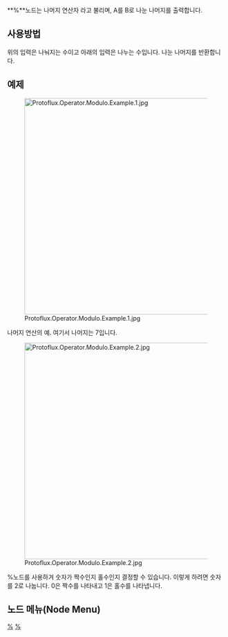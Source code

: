 <languages></languages>

**%**노드는 나머지 연산자 라고 불리며, A를 B로 나눈 나머지를 출력합니다.

## 사용방법

위의 입력은 나눠지는 수이고 아래의 입력은 나누는 수입니다. 나눈 나머지를
반환합니다.

## 예제

<figure>
<img src="Protoflux.Operator.Modulo.Example.1.jpg" title="Protoflux.Operator.Modulo.Example.1.jpg" width="500" alt="Protoflux.Operator.Modulo.Example.1.jpg" /><figcaption aria-hidden="true">Protoflux.Operator.Modulo.Example.1.jpg</figcaption>
</figure>

나머지 연산의 예. 여기서 나머지는 7입니다.

<figure>
<img src="Protoflux.Operator.Modulo.Example.2.jpg" title="Protoflux.Operator.Modulo.Example.2.jpg" width="500" alt="Protoflux.Operator.Modulo.Example.2.jpg" /><figcaption aria-hidden="true">Protoflux.Operator.Modulo.Example.2.jpg</figcaption>
</figure>

%노드를 사용하겨 숫자가 짝수인지 홀수인지 결정할 수 있습니다. 이렇게
하려면 숫자를 2로 나눕니다. 0은 짝수를 나타내고 1은 홀수를 나타냅니다.

## 노드 메뉴(Node Menu)

[%](Category:Protoflux{{#translation:}} "wikilink")
[%](Category:Protoflux:Operators{{#translation:}} "wikilink")